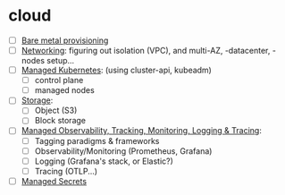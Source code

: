 # cloud

- [ ] [Bare metal provisioning](../bare-metal-provisionning/README.md)
- [ ] [Networking](networking.md): figuring out isolation (VPC), and multi-AZ, -datacenter, -nodes setup...
- [ ] [Managed Kubernetes](managed-kubernetes.md): (using cluster-api, kubeadm)
    - [ ] control plane
    - [ ] managed nodes
- [ ] [Storage](storage.md):
    - [ ] Object (S3)
    - [ ] Block storage
- [ ] [Managed Observability, Tracking, Monitoring, Logging & Tracing](managed-tracking.md):
    - [ ] Tagging paradigms & frameworks
    - [ ] Observability/Monitoring (Prometheus, Grafana)
    - [ ] Logging (Grafana's stack, or Elastic?)
    - [ ] Tracing (OTLP...)
- [ ] [Managed Secrets](managed-secret.md)